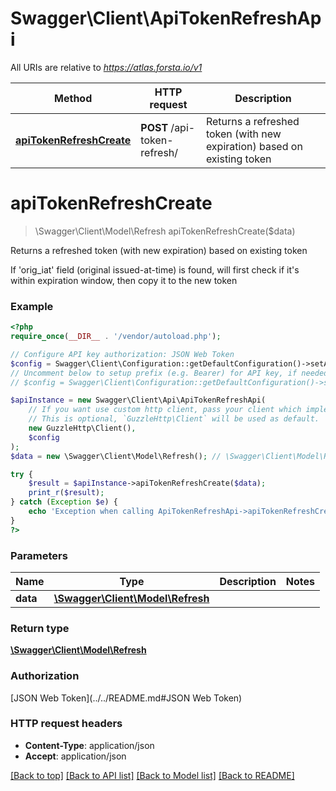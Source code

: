 # Swagger\Client\ApiTokenRefreshApi

All URIs are relative to *https://atlas.forsta.io/v1*

Method | HTTP request | Description
------------- | ------------- | -------------
[**apiTokenRefreshCreate**](ApiTokenRefreshApi.md#apiTokenRefreshCreate) | **POST** /api-token-refresh/ | Returns a refreshed token (with new expiration) based on existing token


# **apiTokenRefreshCreate**
> \Swagger\Client\Model\Refresh apiTokenRefreshCreate($data)

Returns a refreshed token (with new expiration) based on existing token

If 'orig_iat' field (original issued-at-time) is found, will first check if it's within expiration window, then copy it to the new token

### Example
```php
<?php
require_once(__DIR__ . '/vendor/autoload.php');

// Configure API key authorization: JSON Web Token
$config = Swagger\Client\Configuration::getDefaultConfiguration()->setApiKey('Authorization', 'YOUR_API_KEY');
// Uncomment below to setup prefix (e.g. Bearer) for API key, if needed
// $config = Swagger\Client\Configuration::getDefaultConfiguration()->setApiKeyPrefix('Authorization', 'Bearer');

$apiInstance = new Swagger\Client\Api\ApiTokenRefreshApi(
    // If you want use custom http client, pass your client which implements `GuzzleHttp\ClientInterface`.
    // This is optional, `GuzzleHttp\Client` will be used as default.
    new GuzzleHttp\Client(),
    $config
);
$data = new \Swagger\Client\Model\Refresh(); // \Swagger\Client\Model\Refresh | 

try {
    $result = $apiInstance->apiTokenRefreshCreate($data);
    print_r($result);
} catch (Exception $e) {
    echo 'Exception when calling ApiTokenRefreshApi->apiTokenRefreshCreate: ', $e->getMessage(), PHP_EOL;
}
?>
```

### Parameters

Name | Type | Description  | Notes
------------- | ------------- | ------------- | -------------
 **data** | [**\Swagger\Client\Model\Refresh**](../Model/Refresh.md)|  |

### Return type

[**\Swagger\Client\Model\Refresh**](../Model/Refresh.md)

### Authorization

[JSON Web Token](../../README.md#JSON Web Token)

### HTTP request headers

 - **Content-Type**: application/json
 - **Accept**: application/json

[[Back to top]](#) [[Back to API list]](../../README.md#documentation-for-api-endpoints) [[Back to Model list]](../../README.md#documentation-for-models) [[Back to README]](../../README.md)

